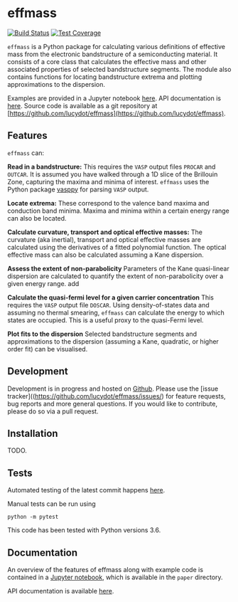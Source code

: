# effmass

[![Build Status](https://travis-ci.com/lucydot/effmass.svg?branch=master)](https://travis-ci.com/lucydot/effmass)
[![Test Coverage](https://codeclimate.com/github/lucydot/effmass/badges/coverage.svg)](https://codeclimate.com/github/lucydot/effmass/coverage)

`effmass` is a Python package for calculating various definitions of effective mass from the electronic bandstructure of a semiconducting material. It consists of a core class that calculates the effective mass and other associated properties of selected bandstructure segments. The module also contains functions for locating bandstructure extrema and plotting approximations to the dispersion.

Examples are provided in a Jupyter notebook [here](nbviewer.jupyter.org/github/lucydot/effmass/blob/master/paper/notebook.ipynb).
API documentation is [here](effmass.readthedocs.io/en/latest/).
Source code is available as a git repository at [https://github.com/lucydot/effmass](https://github.com/lucydot/effmass).

## Features

`effmass` can:

**Read in a bandstructure:**
This requires the `VASP` output files `PROCAR` and `OUTCAR`. It is assumed you have walked through a 1D slice of the Brillouin Zone, capturing the maxima and minima of interest. `effmass` uses the Python package [vasppy](https://github.com/bjmorgan/vasppy) for parsing `VASP` output.

**Locate extrema:**
These correspond to the valence band maxima and conduction band minima. Maxima and minima within a certain energy range can also be located.

**Calculate curvature, transport and optical effective masses:**
The curvature (aka inertial), transport and optical effective masses are calculated using the derivatives of a fitted polynomial function. The optical effective mass can also be calculated assuming a Kane dispersion.

**Assess the extent of non-parabolicity**
Parameters of the Kane quasi-linear dispersion are calculated to quantify the extent of non-parabolicity over a given energy range. add

**Calculate the quasi-fermi level for a given carrier concentration**
This requires the `VASP` output file `DOSCAR`. Using density-of-states data and assuming no thermal smearing, `effmass` can calculate the energy to which states are occupied. This is a useful proxy to the quasi-Fermi level.

**Plot fits to the dispersion**
Selected bandstructure segments and approximations to the dispersion (assuming a Kane, quadratic, or higher order fit) can be visualised.

## Development

Development is in progress and hosted on [Github](https://github.com/lucydot/effmass). Please use the [issue tracker]((https://github.com/lucydot/effmass/issues/) for feature requests, bug reports and more general questions. If you would like to contribute, please do so via a pull request.

## Installation

TODO.

## Tests

Automated testing of the latest commit happens [here](https://travis-ci.com/lucydot/effmass).

Manual tests can be run using 
```
python -m pytest
```

This code has been tested with Python versions 3.6.

## Documentation

An overview of the features of effmass along with example code is contained in a [Jupyter notebook](nbviewer.jupyter.org/github/lucydot/effmass/blob/master/paper/notebook.ipynb), which is available in the `paper` directory.

API documentation is available [here](effmass.readthedocs.io/en/latest/).
